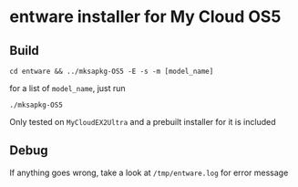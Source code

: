 # entware installer for My Cloud OS5
## Build
```
cd entware && ../mksapkg-OS5 -E -s -m [model_name]
```
for a list of `model_name`, just run
```
./mksapkg-OS5
```
Only tested on `MyCloudEX2Ultra` and a prebuilt installer for it is included
## Debug
If anything goes wrong, take a look at `/tmp/entware.log` for error message
